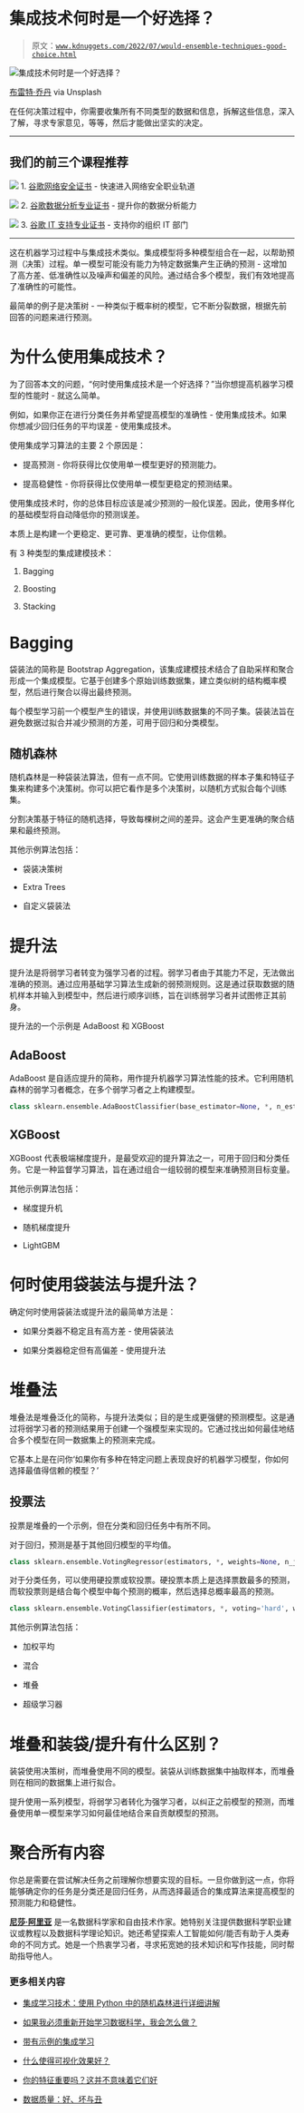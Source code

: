 # 集成技术何时是一个好选择？

> 原文：[`www.kdnuggets.com/2022/07/would-ensemble-techniques-good-choice.html`](https://www.kdnuggets.com/2022/07/would-ensemble-techniques-good-choice.html)

![集成技术何时是一个好选择？](img/ee94621a31d8295616fa92d91a805cad.png)

[布雷特·乔丹](https://unsplash.com/@brett_jordan) via Unsplash

在任何决策过程中，你需要收集所有不同类型的数据和信息，拆解这些信息，深入了解，寻求专家意见，等等，然后才能做出坚实的决定。

* * *

## 我们的前三个课程推荐

![](img/0244c01ba9267c002ef39d4907e0b8fb.png) 1\. [谷歌网络安全证书](https://www.kdnuggets.com/google-cybersecurity) - 快速进入网络安全职业轨道

![](img/e225c49c3c91745821c8c0368bf04711.png) 2\. [谷歌数据分析专业证书](https://www.kdnuggets.com/google-data-analytics) - 提升你的数据分析能力

![](img/0244c01ba9267c002ef39d4907e0b8fb.png) 3\. [谷歌 IT 支持专业证书](https://www.kdnuggets.com/google-itsupport) - 支持你的组织 IT 部门

* * *

这在机器学习过程中与集成技术类似。集成模型将多种模型组合在一起，以帮助预测（决策）过程。单一模型可能没有能力为特定数据集产生正确的预测 - 这增加了高方差、低准确性以及噪声和偏差的风险。通过结合多个模型，我们有效地提高了准确性的可能性。

最简单的例子是决策树 - 一种类似于概率树的模型，它不断分裂数据，根据先前回答的问题来进行预测。

# 为什么使用集成技术？

为了回答本文的问题，“何时使用集成技术是一个好选择？”当你想提高机器学习模型的性能时 - 就这么简单。

例如，如果你正在进行分类任务并希望提高模型的准确性 - 使用集成技术。如果你想减少回归任务的平均误差 - 使用集成技术。

使用集成学习算法的主要 2 个原因是：

+   提高预测 - 你将获得比仅使用单一模型更好的预测能力。

+   提高稳健性 - 你将获得比仅使用单一模型更稳定的预测结果。

使用集成技术时，你的总体目标应该是减少预测的一般化误差。因此，使用多样化的基础模型将自动降低你的预测误差。

本质上是构建一个更稳定、更可靠、更准确的模型，让你信赖。

有 3 种类型的集成建模技术：

1.  Bagging

1.  Boosting

1.  Stacking

# Bagging

袋装法的简称是 Bootstrap Aggregation，该集成建模技术结合了自助采样和聚合形成一个集成模型。它基于创建多个原始训练数据集，建立类似树的结构概率模型，然后进行聚合以得出最终预测。

每个模型学习前一个模型产生的错误，并使用训练数据集的不同子集。袋装法旨在避免数据过拟合并减少预测的方差，可用于回归和分类模型。

## 随机森林

随机森林是一种袋装法算法，但有一点不同。它使用训练数据的样本子集和特征子集来构建多个决策树。你可以把它看作是多个决策树，以随机方式拟合每个训练集。

分割决策基于特征的随机选择，导致每棵树之间的差异。这会产生更准确的聚合结果和最终预测。

其他示例算法包括：

+   袋装决策树

+   Extra Trees

+   自定义袋装法

# 提升法

提升法是将弱学习者转变为强学习者的过程。弱学习者由于其能力不足，无法做出准确的预测。通过应用基础学习算法生成新的弱预测规则。这是通过获取数据的随机样本并输入到模型中，然后进行顺序训练，旨在训练弱学习者并试图修正其前身。

提升法的一个示例是 AdaBoost 和 XGBoost

## AdaBoost

AdaBoost 是自适应提升的简称，用作提升机器学习算法性能的技术。它利用随机森林的弱学习者概念，在多个弱学习者之上构建模型。

```py
class sklearn.ensemble.AdaBoostClassifier(base_estimator=None, *, n_estimators=50, learning_rate=1.0, algorithm='SAMME.R', random_state=None)
```

## XGBoost

XGBoost 代表极端梯度提升，是最受欢迎的提升算法之一，可用于回归和分类任务。它是一种监督学习算法，旨在通过组合一组较弱的模型来准确预测目标变量。

其他示例算法包括：

+   梯度提升机

+   随机梯度提升

+   LightGBM

# 何时使用袋装法与提升法？

确定何时使用袋装法或提升法的最简单方法是：

+   如果分类器不稳定且有高方差 - 使用袋装法

+   如果分类器稳定但有高偏差 - 使用提升法

# 堆叠法

堆叠法是堆叠泛化的简称，与提升法类似；目的是生成更强健的预测模型。这是通过将弱学习者的预测结果用于创建一个强模型来实现的。它通过找出如何最佳地结合多个模型在同一数据集上的预测来完成。

它基本上是在问你‘如果你有多种在特定问题上表现良好的机器学习模型，你如何选择最值得信赖的模型？’

## 投票法

投票是堆叠的一个示例，但在分类和回归任务中有所不同。

对于回归，预测是基于其他回归模型的平均值。

```py
class sklearn.ensemble.VotingRegressor(estimators, *, weights=None, n_jobs=None, verbose=False)
```

对于分类任务，可以使用硬投票或软投票。硬投票本质上是选择票数最多的预测，而软投票则是结合每个模型中每个预测的概率，然后选择总概率最高的预测。

```py
class sklearn.ensemble.VotingClassifier(estimators, *, voting='hard', weights=None, n_jobs=None, flatten_transform=True, verbose=False)
```

其他示例算法包括：

+   加权平均

+   混合

+   堆叠

+   超级学习器

# 堆叠和装袋/提升有什么区别？

装袋使用决策树，而堆叠使用不同的模型。装袋从训练数据集中抽取样本，而堆叠则在相同的数据集上进行拟合。

提升使用一系列模型，将弱学习者转化为强学习者，以纠正之前模型的预测，而堆叠使用单一模型来学习如何最佳地结合来自贡献模型的预测。

# 聚合所有内容

你总是需要在尝试解决任务之前理解你想要实现的目标。一旦你做到这一点，你将能够确定你的任务是分类还是回归任务，从而选择最适合的集成算法来提高模型的预测能力和稳健性。

**[尼莎·阿里亚](https://www.linkedin.com/in/nisha-arya-ahmed/)** 是一名数据科学家和自由技术作家。她特别关注提供数据科学职业建议或教程以及数据科学理论知识。她还希望探索人工智能如何/能否有助于人类寿命的不同方式。她是一个热衷学习者，寻求拓宽她的技术知识和写作技能，同时帮助指导他人。

### 更多相关内容

+   [集成学习技术：使用 Python 中的随机森林进行详细讲解](https://www.kdnuggets.com/ensemble-learning-techniques-a-walkthrough-with-random-forests-in-python)

+   [如果我必须重新开始学习数据科学，我会怎么做？](https://www.kdnuggets.com/2020/08/start-learning-data-science-again.html)

+   [带有示例的集成学习](https://www.kdnuggets.com/2022/10/ensemble-learning-examples.html)

+   [什么使得可视化效果好？](https://www.kdnuggets.com/2022/10/sphere-makes-visualization-good.html)

+   [你的特征重要吗？这并不意味着它们好](https://www.kdnuggets.com/your-features-are-important-it-doesnt-mean-they-are-good)

+   [数据质量：好、坏与丑](https://www.kdnuggets.com/2022/01/data-quality-good-bad-ugly.html)
